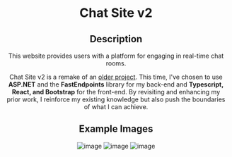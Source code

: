 <div align="center">
  
  # Chat Site v2
  ## Description
  
  This website provides users with a platform for engaging in real-time chat rooms.

  Chat Site v2 is a remake of an <a href="https://github.com/WeismanGitHub/Chat-Website" className="link-underline-primary">older project</a>. This time, I've chosen to use <strong>ASP.NET</strong> and the <strong>FastEndpoints</strong> library for my back-end and <strong>Typescript, React, and Bootstrap</strong> for the front-end. By revisiting and enhancing my prior work, I reinforce my existing knowledge but also push the boundaries of what I can achieve.
  ## Example Images
  ![image](https://github.com/WeismanGitHub/Chat-Site-v2/assets/102398620/8bca65a8-2b25-428d-8c18-a6f882511dd0)
  ![image](https://github.com/WeismanGitHub/Chat-Site-v2/assets/102398620/9bc85e80-0585-427b-b241-6b8ef05eb1f7)
  ![image](https://github.com/WeismanGitHub/Chat-Site-v2/assets/102398620/0165b512-a8f2-4e4c-97c6-6767a1a84ae0)
</div>
